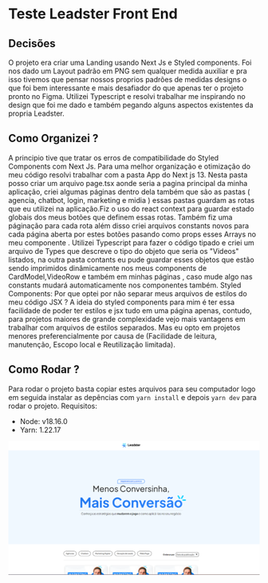 # Teste Leadster Front End

## Decisões

O projeto era criar uma Landing usando Next Js e Styled components. Foi nos dado um Layout padrão em PNG sem qualquer medida auxiliar e pra isso tivemos que pensar nossos proprios padrões de medidas designs o que foi bem interessante e mais desafiador do que apenas ter o projeto pronto no Figma. Utilizei Typescript e resolvi trabalhar me inspirando no design que foi me dado e também pegando alguns aspectos existentes da propria Leadster.

## Como Organizei ?

A principio tive que tratar os erros de compatibilidade do Styled Components com Next Js. 
Para uma melhor organização e otimização do meu código resolvi trabalhar com a pasta App do Next js 13. Nesta pasta posso criar um arquivo page.tsx aonde seria a pagina principal da minha aplicação, criei algumas páginas dentro dela também que são as pastas ( agencia, chatbot, login, marketing e midia ) essas pastas guardam as rotas que eu utilizei na aplicação.Fiz o uso do react context para guardar estado globais dos meus botões que definem essas rotas. Também fiz uma páginação para cada rota além disso criei arquivos constants novos para cada página aberta por estes botões pasando como props esses Arrays no meu componente <VideoRow />.
Utilizei Typescript para fazer o código tipado e criei um arquivo de Types que descreve o tipo do objeto que seria os "Videos" listados, na outra pasta contants eu pude guardar esses objetos que estão sendo imprimidos dinâmicamente nos meus components de CardModel,VideoRow e também em minhas páginas , caso mude algo nas constants mudará automaticamente nos componentes também.
Styled Components: Por que optei por não separar meus arquivos de estilos do meu código JSX ? A ideia do styled components para mim é ter essa facilidade de poder ter estilos e jsx tudo em uma página apenas, contudo, para projetos maiores de grande complexidade vejo mais vantagens em trabalhar com arquivos de estilos separados. Mas eu opto em projetos menores preferencialmente por causa de (Facilidade de leitura, manutenção, Escopo local e Reutilização limitada).

## Como Rodar ? 

Para rodar o projeto basta copiar estes arquivos para seu computador logo em seguida instalar as depências com `yarn install` e depois `yarn dev` para rodar o projeto.
Requisitos:
- Node: v18.16.0
- Yarn: 1.22.17

![Leadster](./Screenshot_1.png)

